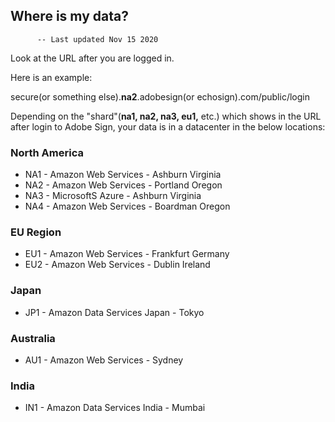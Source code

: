 ## Where is my data?

          -- Last updated Nov 15 2020

Look at the URL after you are logged in.

Here is an example:

secure(or something else).**na2**.adobesign(or echosign).com/public/login

Depending on the "shard"(**na1, na2, na3, eu1,** etc.) which shows in the URL after login to Adobe Sign, your data is in a datacenter in the below locations:

### North America

*  NA1 - Amazon Web Services - Ashburn Virginia
*  NA2 - Amazon Web Services - Portland Oregon
*  NA3 - MicrosoftS Azure - Ashburn Virginia
*  NA4 - Amazon Web Services - Boardman Oregon

### EU Region

*  EU1 - Amazon Web Services - Frankfurt Germany
*  EU2 - Amazon Web Services - Dublin Ireland

### Japan

*  JP1 - Amazon Data Services Japan - Tokyo

### Australia

*  AU1 - Amazon Web Services - Sydney

### India

*  IN1 - Amazon Data Services India - Mumbai
